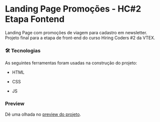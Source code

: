 # Landing Page Promoções - HC#2 Etapa Fontend

Landing Page com promoções de viagem para cadastro em newsletter. Projeto final para a etapa de front-end do curso Hiring Coders #2 da VTEX.

### 🛠 Tecnologias

As seguintes ferramentas foram usadas na construção do projeto:

- HTML

- CSS

- JS

### Preview

Dê uma olhada no [preview do projeto](https://vhc-hc2-landingpage.netlify.app/).
